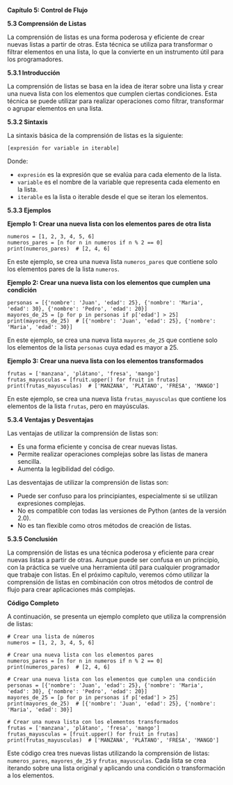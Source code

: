 **Capítulo 5: Control de Flujo**

**5.3 Comprensión de Listas**

La comprensión de listas es una forma poderosa y eficiente de crear nuevas listas a partir de otras. Esta técnica se utiliza para transformar o filtrar elementos en una lista, lo que la convierte en un instrumento útil para los programadores.

**5.3.1 Introducción**

La comprensión de listas se basa en la idea de iterar sobre una lista y crear una nueva lista con los elementos que cumplen ciertas condiciones. Esta técnica se puede utilizar para realizar operaciones como filtrar, transformar o agrupar elementos en una lista.

**5.3.2 Sintaxis**

La sintaxis básica de la comprensión de listas es la siguiente:
```
[expresión for variable in iterable]
```
Donde:

* `expresión` es la expresión que se evalúa para cada elemento de la lista.
* `variable` es el nombre de la variable que representa cada elemento en la lista.
* `iterable` es la lista o iterable desde el que se iteran los elementos.

**5.3.3 Ejemplos**

**Ejemplo 1: Crear una nueva lista con los elementos pares de otra lista**
```
numeros = [1, 2, 3, 4, 5, 6]
numeros_pares = [n for n in numeros if n % 2 == 0]
print(numeros_pares)  # [2, 4, 6]
```
En este ejemplo, se crea una nueva lista `numeros_pares` que contiene solo los elementos pares de la lista `numeros`.

**Ejemplo 2: Crear una nueva lista con los elementos que cumplen una condición**
```
personas = [{'nombre': 'Juan', 'edad': 25}, {'nombre': 'Maria', 'edad': 30}, {'nombre': 'Pedro', 'edad': 20}]
mayores_de_25 = [p for p in personas if p['edad'] > 25]
print(mayores_de_25)  # [{'nombre': 'Juan', 'edad': 25}, {'nombre': 'Maria', 'edad': 30}]
```
En este ejemplo, se crea una nueva lista `mayores_de_25` que contiene solo los elementos de la lista `personas` cuya edad es mayor a 25.

**Ejemplo 3: Crear una nueva lista con los elementos transformados**
```
frutas = ['manzana', 'plátano', 'fresa', 'mango']
frutas_mayusculas = [fruit.upper() for fruit in frutas]
print(frutas_mayusculas)  # ['MANZANA', 'PLÁTANO', 'FRESA', 'MANGO']
```
En este ejemplo, se crea una nueva lista `frutas_mayusculas` que contiene los elementos de la lista `frutas`, pero en mayúsculas.

**5.3.4 Ventajas y Desventajas**

Las ventajas de utilizar la comprensión de listas son:

* Es una forma eficiente y concisa de crear nuevas listas.
* Permite realizar operaciones complejas sobre las listas de manera sencilla.
* Aumenta la legibilidad del código.

Las desventajas de utilizar la comprensión de listas son:

* Puede ser confuso para los principiantes, especialmente si se utilizan expresiones complejas.
* No es compatible con todas las versiones de Python (antes de la versión 2.0).
* No es tan flexible como otros métodos de creación de listas.

**5.3.5 Conclusión**

La comprensión de listas es una técnica poderosa y eficiente para crear nuevas listas a partir de otras. Aunque puede ser confusa en un principio, con la práctica se vuelve una herramienta útil para cualquier programador que trabaje con listas. En el próximo capítulo, veremos cómo utilizar la comprensión de listas en combinación con otros métodos de control de flujo para crear aplicaciones más complejas.

**Código Completo**

A continuación, se presenta un ejemplo completo que utiliza la comprensión de listas:
```
# Crear una lista de números
numeros = [1, 2, 3, 4, 5, 6]

# Crear una nueva lista con los elementos pares
numeros_pares = [n for n in numeros if n % 2 == 0]
print(numeros_pares)  # [2, 4, 6]

# Crear una nueva lista con los elementos que cumplen una condición
personas = [{'nombre': 'Juan', 'edad': 25}, {'nombre': 'Maria', 'edad': 30}, {'nombre': 'Pedro', 'edad': 20}]
mayores_de_25 = [p for p in personas if p['edad'] > 25]
print(mayores_de_25)  # [{'nombre': 'Juan', 'edad': 25}, {'nombre': 'Maria', 'edad': 30}]

# Crear una nueva lista con los elementos transformados
frutas = ['manzana', 'plátano', 'fresa', 'mango']
frutas_mayusculas = [fruit.upper() for fruit in frutas]
print(frutas_mayusculas)  # ['MANZANA', 'PLÁTANO', 'FRESA', 'MANGO']
```
Este código crea tres nuevas listas utilizando la comprensión de listas: `numeros_pares`, `mayores_de_25` y `frutas_mayusculas`. Cada lista se crea iterando sobre una lista original y aplicando una condición o transformación a los elementos.